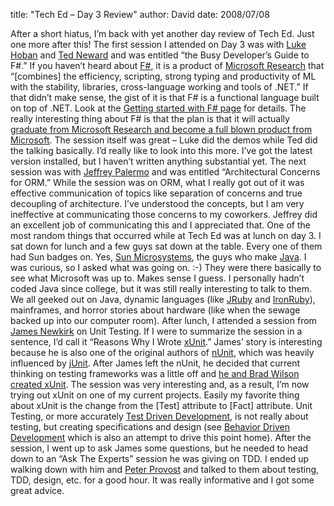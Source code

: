 
title: "Tech Ed &ndash; Day 3 Review"
author: David
date: 2008/07/08

After a short hiatus, I’m back with yet another day review of Tech Ed. Just one more after this! 
The first session I attended on Day 3 was with [Luke Hoban](http://blogs.msdn.com/lukeh/) and [Ted Neward](http://blogs.tedneward.com/) and was entitled “the Busy Developer’s Guide to F#.” If you haven’t heard about [F#](http://research.microsoft.com/fsharp/fsharp.aspx), it is a product of [Microsoft Research](http://research.microsoft.com/) that “[combines] the efficiency, scripting, strong typing and productivity of ML with the stability, libraries, cross-language working and tools of .NET.” If that didn’t make sense, the gist of it is that F# is a functional language built on top of .NET. Look at the [Getting started with F# page](http://research.microsoft.com/fsharp/starting.aspx) for details. The really interesting thing about F# is that the plan is that it will actually [graduate from Microsoft Research and become a full blown product from Microsoft](http://blogs.msdn.com/somasegar/archive/2007/10/17/f-a-functional-programming-language.aspx). The session itself was great – Luke did the demos while Ted did the talking basically. I’d really like to look into this more. I’ve got the latest version installed, but I haven’t written anything substantial yet. 
The next session was with [Jeffrey Palermo](http://codebetter.com/blogs/jeffrey.palermo/default.aspx) and was entitled “Architectural Concerns for ORM.” While the session was on ORM, what I really got out of it was effective communication of topics like separation of concerns and true decoupling of architecture. I’ve understood the concepts, but I am very ineffective at communicating those concerns to my coworkers. Jeffrey did an excellent job of communicating this and I appreciated that. 
One of the most random things that occurred while at Tech Ed was at lunch on day 3. I sat down for lunch and a few guys sat down at the table. Every one of them had Sun badges on. Yes, [Sun Microsystems](http://www.sun.com/), the guys who make [Java](http://java.sun.com/). I was curious, so I asked what was going on. :-) They were there basically to see what Microsoft was up to. Makes sense I guess. I personally hadn’t coded Java since college, but it was still really interesting to talk to them. We all geeked out on Java, dynamic languages (like [JRuby](http://jruby.codehaus.org/) and [IronRuby](http://www.ironruby.net/)), mainframes, and horror stories about hardware (like when the sewage backed up into our computer room). 
After lunch, I attended a session from [James Newkirk](http://jamesnewkirk.typepad.com/) on Unit Testing. If I were to summarize the session in a sentence, I’d call it “Reasons Why I Wrote [xUnit](http://www.codeplex.com/xunit/).” James’ story is interesting because he is also one of the original authors of [nUnit](http://www.nunit.org/), which was heavily influenced by [jUnit](http://www.junit.org/). After James left the nUnit, he decided that current thinking on testing frameworks was a little off and [he and Brad Wilson created xUnit](http://jamesnewkirk.typepad.com/posts/2007/09/announcing-xuni.html). The session was very interesting and, as a result, I’m now trying out xUnit on one of my current projects. Easily my favorite thing about xUnit is the change from the [Test] attribute to [Fact] attribute. Unit Testing, or more accurately [Test Driven Development](http://en.wikipedia.org/wiki/Test-driven_development), is not really about testing, but creating specifications and design (see [Behavior Driven Development](http://behaviour-driven.org/) which is also an attempt to drive this point home). 
After the session, I went up to ask James some questions, but he needed to head down to an “Ask The Experts” session he was giving on TDD. I ended up walking down with him and [Peter Provost](http://www.peterprovost.org/) and talked to them about testing, TDD, design, etc. for a good hour. It was really informative and I got some great advice.
